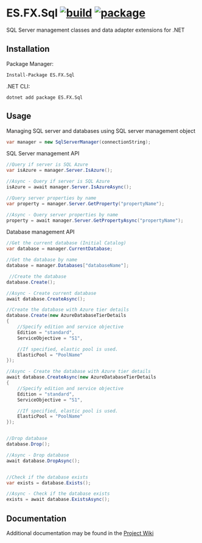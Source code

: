 [package-url]:   https://www.nuget.org/packages/ES.FX.Sql
[package-image]: https://img.shields.io/nuget/v/ES.FX.Sql.svg
[build-url]:     https://sintari.visualstudio.com/ES.FX
[build-image]:   https://sintari.visualstudio.com/_apis/public/build/definitions/34e057ec-f09f-4d30-92f4-5895eeaa3f74/11/badge
[wiki-url]:      https://github.com/EmberStack/ES.FX.Sql/wiki

# ES.FX.Sql [![build][build-image]][build-url] [![package][package-image]][package-url]
SQL Server management classes and data adapter extensions for .NET


## Installation
Package Manager:
```shell
Install-Package ES.FX.Sql
```
.NET CLI:
```shell
dotnet add package ES.FX.Sql
```


## Usage
Managing SQL server and databases using SQL server management object
```csharp
var manager = new SqlServerManager(connectionString);
```

SQL Server management API
```csharp
//Query if server is SQL Azure
var isAzure = manager.Server.IsAzure();

//Async - Query if server is SQL Azure
isAzure = await manager.Server.IsAzureAsync();

//Query server properties by name
var property = manager.Server.GetProperty("propertyName");

//Async - Query server properties by name
property = await manager.Server.GetPropertyAsync("propertyName");
```


Database management API
```csharp
//Get the current database (Initial Catalog)
var database = manager.CurrentDatabase;

//Get the database by name
database = manager.Databases["databaseName"];

 //Create the database 
database.Create();

//Async - Create current database
await database.CreateAsync();

//Create the database with Azure tier details
database.Create(new AzureDatabaseTierDetails
{
    //Specify edition and service objective
    Edition = "standard",
    ServiceObjective = "S1",

    //If specified, elastic pool is used.
    ElasticPool = "PoolName"
});

//Async - Create the database with Azure tier details
await database.CreateAsync(new AzureDatabaseTierDetails
{
    //Specify edition and service objective
    Edition = "standard",
    ServiceObjective = "S1",

    //If specified, elastic pool is used.
    ElasticPool = "PoolName"
});


//Drop database
database.Drop(); 

//Async - Drop database
await database.DropAsync();


//Check if the database exists
var exists = database.Exists();

//Async - Check if the database exists
exists = await database.ExistsAsync();
```

## Documentation
Additional documentation may be found in the [Project Wiki][wiki-url]